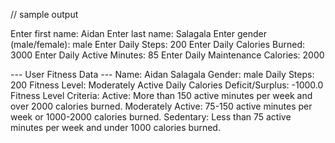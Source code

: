 // sample output

Enter first name: Aidan
Enter last name: Salagala
Enter gender (male/female): male
Enter Daily Steps: 200
Enter Daily Calories Burned: 3000
Enter Daily Active Minutes: 85
Enter Daily Maintenance Calories: 2000

--- User Fitness Data --- 
Name: Aidan Salagala
Gender: male
Daily Steps: 200
Fitness Level: Moderately Active
Daily Calories Deficit/Surplus: -1000.0
Fitness Level Criteria:
Active: More than 150 active minutes per week and over 2000 calories burned.
Moderately Active: 75-150 active minutes per week or 1000-2000 calories burned.
Sedentary: Less than 75 active minutes per week and under 1000 calories burned.
